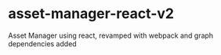 # asset-manager-react-v2
Asset Manager using react, revamped with webpack and graph dependencies added
